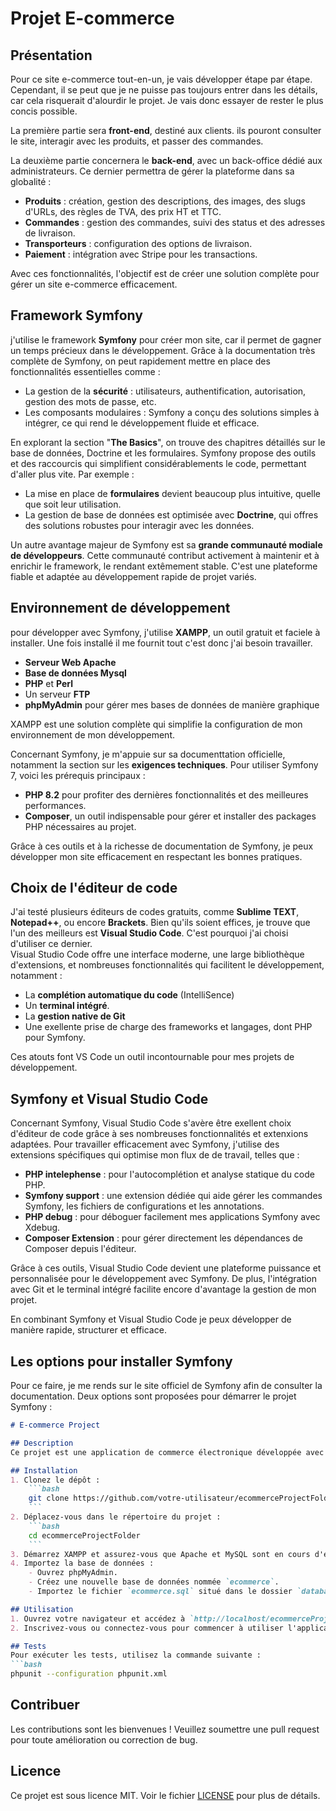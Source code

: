 # Projet E-commerce

## Présentation

Pour ce site e-commerce tout-en-un, je vais développer étape par étape. Cependant, il se peut que je ne puisse pas toujours entrer dans les détails, car cela risquerait d'alourdir le projet. Je vais donc essayer de rester le plus concis possible.

La première partie sera **front-end**, destiné aux clients. ils pouront consulter le site, interagir avec les produits, et passer des commandes.

La deuxième partie concernera le **back-end**, avec un back-office dédié aux administrateurs. Ce dernier permettra de gérer la plateforme dans sa globalité :

- **Produits** : création, gestion des descriptions, des images, des slugs d'URLs, des règles de TVA, des prix HT et TTC.
- **Commandes** : gestion des commandes, suivi des status et des adresses de livraison.
- **Transporteurs** : configuration des options de livraison.
- **Paiement** : intégration avec Stripe pour les transactions.

Avec ces fonctionnalités, l'objectif est de créer une solution complète pour gérer un site e-commerce efficacement.

## Framework Symfony

j'utilise le framework **Symfony** pour créer mon site, car il permet de gagner un temps précieux dans le développement. Grâce à la documentation très complète de Symfony, on peut rapidement mettre en place des fonctionnalités essentielles comme :

- La gestion de la **sécurité** : utilisateurs, authentification, autorisation, gestion des mots de passe, etc.
- Les composants modulaires : Symfony a conçu des solutions simples à intégrer, ce qui rend le développement fluide et efficace.

En explorant la section "**The Basics**", on trouve des chapitres détaillés sur le base de données, Doctrine et les formulaires. Symfony propose des outils et des raccourcis qui simplifient considérablements le code, permettant d'aller plus vite. Par exemple :

- La mise en place de **formulaires** devient beaucoup plus intuitive, quelle que soit leur utilisation.
- La gestion de base de données est optimisée avec **Doctrine**, qui offres des solutions robustes pour interagir avec les données.

Un autre avantage majeur de Symfony est sa **grande communauté modiale de développeurs**. Cette communauté contribut activement à maintenir et à enrichir le framework, le rendant extêmement stable. C'est une plateforme fiable et adaptée au développement rapide de projet variés.

## Environnement de développement  

pour développer avec Symfony, j'utilise **XAMPP**, un outil gratuit et faciele à installer. Une fois installé il me fournit tout c'est donc j'ai besoin travailler.

- **Serveur Web Apache**
- **Base de données Mysql**
- **PHP** et **Perl**
- Un serveur **FTP**
- **phpMyAdmin** pour gérer mes bases de données de manière graphique

XAMPP est une solution complète qui simplifie la configuration de mon environnement de mon développement.

Concernant Symfony, je m'appuie sur sa documenttation officielle, notamment la section sur les **exigences techniques**. Pour utiliser Symfony 7, voici les prérequis principaux :

- **PHP 8.2** pour profiter des dernières fonctionnalités et des meilleures performances.
- **Composer**, un outil indispensable pour gérer et installer des packages PHP nécessaires au projet.

Grâce à ces outils et à la richesse de documentation de Symfony, je peux développer mon site efficacement en respectant les bonnes pratiques.

## Choix de l'éditeur de code

J'ai testé plusieurs éditeurs de codes gratuits, comme **Sublime TEXT**, **Notepad++**, ou encore **Brackets**. Bien qu'ils soient effices, je trouve que l'un des meilleurs est **Visual Studio Code**. C'est pourquoi j'ai choisi d'utiliser ce dernier.  
Visual Studio Code offre une interface moderne, une large bibliothèque d'extensions, et nombreuses fonctionnalités qui facilitent le développement, notamment :  

- La **complétion automatique du code** (IntelliSence)
- Un **terminal intégré**.
- La **gestion native de Git**
- Une exellente prise de charge des frameworks et langages, dont PHP pour Symfony.

Ces atouts font VS Code un outil incontournable pour mes projets de développement.

## Symfony et Visual Studio Code

Concernant Symfony, Visual Studio Code s'avère être exellent choix d'éditeur de code grâce à ses nombreuses fonctionnalités et extenxions adaptées. Pour travailler efficacement avec Symfony, j'utilise des extensions spécifiques qui optimise mon flux de de travail, telles que :  

- **PHP intelephense** : pour l'autocomplétion et analyse statique du code PHP.
- **Symfony support** : une extension dédiée qui aide gérer les commandes Symfony, les fichiers de configurations et les annotations.
- **PHP debug** : pour déboguer facilement mes applications Symfony avec Xdebug.
- **Composer Extension** : pour gérer directement les dépendances de Composer depuis l'éditeur.  

Grâce à ces outils, Visual Studio Code devient une plateforme puissance et personnalisée pour le développement avec Symfony. De plus, l'intégration avec Git et le terminal intégré facilite encore d'avantage la gestion de mon projet.  

En combinant Symfony et Visual Studio Code je peux développer de manière rapide, structurer et efficace.   

## Les options pour installer Symfony  

Pour ce faire, je me rends sur le site officiel de Symfony afin de consulter la documentation. Deux options sont proposées pour démarrer le projet Symfony :









```markdown
# E-commerce Project

## Description
Ce projet est une application de commerce électronique développée avec XAMPP. Il permet aux utilisateurs de parcourir les produits, de les ajouter au panier et de passer des commandes.

## Installation
1. Clonez le dépôt :
    ```bash
    git clone https://github.com/votre-utilisateur/ecommerceProjectFolder.git
    ```
2. Déplacez-vous dans le répertoire du projet :
    ```bash
    cd ecommerceProjectFolder
    ```
3. Démarrez XAMPP et assurez-vous que Apache et MySQL sont en cours d'exécution.
4. Importez la base de données :
    - Ouvrez phpMyAdmin.
    - Créez une nouvelle base de données nommée `ecommerce`.
    - Importez le fichier `ecommerce.sql` situé dans le dossier `database`.

## Utilisation
1. Ouvrez votre navigateur et accédez à `http://localhost/ecommerceProjectFolder`.
2. Inscrivez-vous ou connectez-vous pour commencer à utiliser l'application.

## Tests
Pour exécuter les tests, utilisez la commande suivante :
```bash
phpunit --configuration phpunit.xml
```

## Contribuer
Les contributions sont les bienvenues ! Veuillez soumettre une pull request pour toute amélioration ou correction de bug.

## Licence
Ce projet est sous licence MIT. Voir le fichier [LICENSE](LICENSE) pour plus de détails.
```